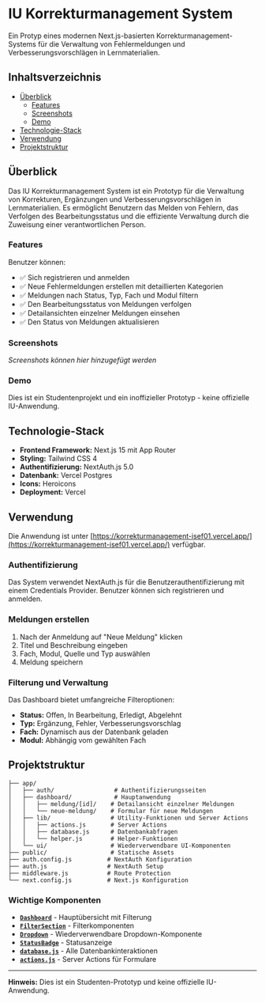 # IU Korrekturmanagement System

Ein Protyp eines modernen Next.js-basierten Korrekturmanagement-Systems für die Verwaltung von Fehlermeldungen und Verbesserungsvorschlägen in Lernmaterialien.

## Inhaltsverzeichnis

- [Überblick](#überblick)
  - [Features](#features)
  - [Screenshots](#screenshots)
  - [Demo](#demo)
- [Technologie-Stack](#technologie-stack)
- [Verwendung](#verwendung)
- [Projektstruktur](#projektstruktur)

## Überblick

Das IU Korrekturmanagement System ist ein Prototyp für die Verwaltung von Korrekturen, Ergänzungen und Verbesserungsvorschlägen in Lernmaterialien. Es ermöglicht Benutzern das Melden von Fehlern, das Verfolgen des Bearbeitungsstatus und die effiziente Verwaltung durch die Zuweisung einer verantwortlichen Person.

### Features

Benutzer können:

- ✅ Sich registrieren und anmelden
- ✅ Neue Fehlermeldungen erstellen mit detaillierten Kategorien
- ✅ Meldungen nach Status, Typ, Fach und Modul filtern
- ✅ Den Bearbeitungsstatus von Meldungen verfolgen
- ✅ Detailansichten einzelner Meldungen einsehen
- ✅ Den Status von Meldungen aktualisieren

### Screenshots

*Screenshots können hier hinzugefügt werden*

### Demo

Dies ist ein Studentenprojekt und ein inoffizieller Prototyp - keine offizielle IU-Anwendung.

## Technologie-Stack

- **Frontend Framework:** Next.js 15 mit App Router
- **Styling:** Tailwind CSS 4
- **Authentifizierung:** NextAuth.js 5.0
- **Datenbank:** Vercel Postgres
- **Icons:** Heroicons
- **Deployment:** Vercel

## Verwendung

Die Anwendung ist unter [https://korrekturmanagement-isef01.vercel.app/](https://korrekturmanagement-isef01.vercel.app/) verfügbar.

### Authentifizierung

Das System verwendet NextAuth.js für die Benutzerauthentifizierung mit einem Credentials Provider. Benutzer können sich registrieren und anmelden.

### Meldungen erstellen

1. Nach der Anmeldung auf "Neue Meldung" klicken
2. Titel und Beschreibung eingeben
3. Fach, Modul, Quelle und Typ auswählen
4. Meldung speichern

### Filterung und Verwaltung

Das Dashboard bietet umfangreiche Filteroptionen:
- **Status:** Offen, In Bearbeitung, Erledigt, Abgelehnt
- **Typ:** Ergänzung, Fehler, Verbesserungsvorschlag
- **Fach:** Dynamisch aus der Datenbank geladen
- **Modul:** Abhängig vom gewählten Fach

## Projektstruktur

```
├── app/
│   ├── auth/                 # Authentifizierungsseiten
│   ├── dashboard/            # Hauptanwendung
│   │   ├── meldung/[id]/    # Detailansicht einzelner Meldungen
│   │   └── neue-meldung/    # Formular für neue Meldungen
│   ├── lib/                 # Utility-Funktionen und Server Actions
│   │   ├── actions.js       # Server Actions
│   │   ├── database.js      # Datenbankabfragen
│   │   └── helper.js        # Helper-Funktionen
│   └── ui/                  # Wiederverwendbare UI-Komponenten
├── public/                  # Statische Assets
├── auth.config.js          # NextAuth Konfiguration
├── auth.js                 # NextAuth Setup
├── middleware.js           # Route Protection
└── next.config.js          # Next.js Konfiguration
```

### Wichtige Komponenten

- **[`Dashboard`](app/dashboard/page.js)** - Hauptübersicht mit Filterung
- **[`FilterSection`](app/ui/dashboard/filter-section.js)** - Filterkomponenten
- **[`Dropdown`](app/ui/neue-meldung/dropdown.js)** - Wiederverwendbare Dropdown-Komponente
- **[`StatusBadge`](app/ui/status-badge.js)** - Statusanzeige
- **[`database.js`](app/lib/database.js)** - Alle Datenbankinteraktionen
- **[`actions.js`](app/lib/actions.js)** - Server Actions für Formulare

---

**Hinweis:** Dies ist ein Studenten-Prototyp und keine offizielle IU-Anwendung.